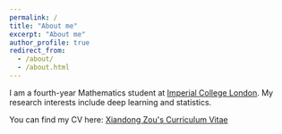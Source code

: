 ```yaml
---
permalink: /
title: "About me"
excerpt: "About me"
author_profile: true
redirect_from: 
  - /about/
  - /about.html
---
```


I am a fourth-year Mathematics student at [Imperial College London](https://www.imperial.ac.uk/mathematics/). My research interests include deep learning and statistics.

You can find my CV here: [Xiandong Zou's Curriculum Vitae](../files/Curriculum_Vitae.pdf)
